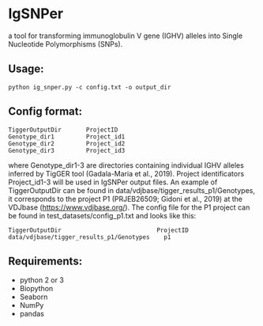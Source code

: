 # IgSNPer

a tool for transforming immunoglobulin V gene (IGHV) alleles into Single Nucleotide Polymorphisms (SNPs).

## Usage: 
```
python ig_snper.py -c config.txt -o output_dir
```

## Config format:
```
TiggerOutputDir       ProjectID
Genotype_dir1         Project_id1
Genotype_dir2         Project_id2
Genotype_dir3         Project_id3
```
where Genotype_dir1-3 are directories containing individual IGHV alleles inferred by TigGER tool (Gadala-Maria et al., 2019). Project identificators Project_id1-3 will be used in IgSNPer output files. An example of TiggerOutputDir can be found in data/vdjbase/tigger_results_p1/Genotypes, it corresponds to the project P1 (PRJEB26509; Gidoni et al., 2019) at the VDJbase (https://www.vdjbase.org/). The config file for the P1 project can be found in test_datasets/config_p1.txt and looks like this:
```
TiggerOutputDir	                          ProjectID
data/vdjbase/tigger_results_p1/Genotypes	p1
```

## Requirements:
- python 2 or 3
- Biopython
- Seaborn
- NumPy
- pandas

